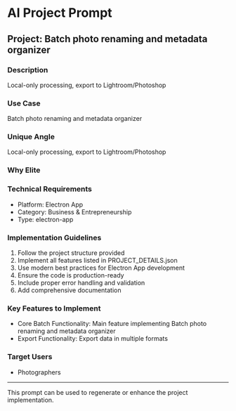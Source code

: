 # AI Project Prompt

## Project: Batch photo renaming and metadata organizer

### Description
Local-only processing, export to Lightroom/Photoshop

### Use Case
Batch photo renaming and metadata organizer

### Unique Angle
Local-only processing, export to Lightroom/Photoshop

### Why Elite


### Technical Requirements
- Platform: Electron App
- Category: Business & Entrepreneurship
- Type: electron-app

### Implementation Guidelines
1. Follow the project structure provided
2. Implement all features listed in PROJECT_DETAILS.json
3. Use modern best practices for Electron App development
4. Ensure the code is production-ready
5. Include proper error handling and validation
6. Add comprehensive documentation

### Key Features to Implement
- Core Batch Functionality: Main feature implementing Batch photo renaming and metadata organizer
- Export Functionality: Export data in multiple formats

### Target Users
- Photographers

---
This prompt can be used to regenerate or enhance the project implementation.